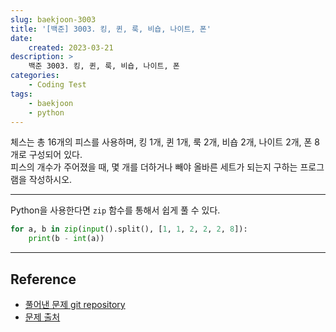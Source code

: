 ```yaml
---
slug: baekjoon-3003
title: '[백준] 3003. 킹, 퀸, 룩, 비숍, 나이트, 폰'
date:
    created: 2023-03-21
description: >
    백준 3003. 킹, 퀸, 룩, 비숍, 나이트, 폰
categories:
    - Coding Test
tags:
    - baekjoon
    - python
---
```


체스는 총 16개의 피스를 사용하며, 킹 1개, 퀸 1개, 룩 2개, 비숍 2개, 나이트 2개, 폰 8개로 구성되어 있다.  
피스의 개수가 주어졌을 때, 몇 개를 더하거나 빼야 올바른 세트가 되는지 구하는 프로그램을 작성하시오.  

<!-- more -->

---

Python을 사용한다면 `zip` 함수를 통해서 쉽게 풀 수 있다.  

```python
for a, b in zip(input().split(), [1, 1, 2, 2, 2, 8]):
    print(b - int(a))
```

---
## Reference
- [풀어낸 문제 git repository](https://github.com/djccnt15/coding_test)
- [문제 출처](https://www.acmicpc.net/problem/3003)